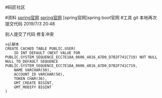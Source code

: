 #码匠社区

#资料
[spring官网](https://spring.io/guides/)
[spring官网](https://spring.io/guides/)
[spring官网]spring boot官网
#工具
git
本地再次提交代码 2019/7/3 20:48

别人提交了代码
修复冲突
```
sql腳本
CREATE CACHED TABLE PUBLIC.USER(
    ID INT DEFAULT (NEXT VALUE FOR PUBLIC.SYSTEM_SEQUENCE_ECC7E18A_0606_4816_A7D0_D7B2F741C719) NOT NULL NULL_TO_DEFAULT SEQUENCE PUBLIC.SYSTEM_SEQUENCE_ECC7E18A_0606_4816_A7D0_D7B2F741C719,
    NAME VARCHAR(50),
    ACCOUNT_ID VARCHAR(50),
    TOKEN CHAR(36),
    GMT_CREATE BIGINT,
    GMT_MODIFY BIGINT
)


```
